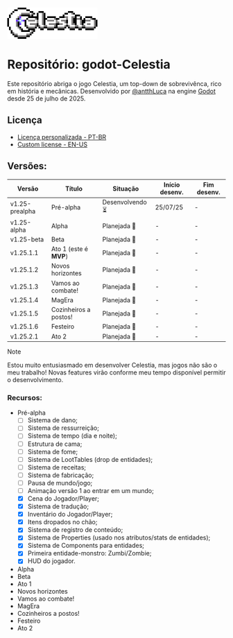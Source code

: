 ![Celestia Logo](https://github.com/antth-Luca/godot-Celestia/blob/main/logo.png)

 # Repositório: godot-Celestia

Este repositório abriga o jogo Celestia, um top-down de sobrevivênca, rico em história e mecânicas. Desenvolvido por [@antthLuca](https://github.com/antth-Luca) na engine [Godot](https://github.com/godotengine/godot) desde 25 de julho de 2025. 

## Licença
* [Licença personalizada - PT-BR](https://github.com/antth-Luca/godot-Celestia/blob/main/LICENSE-pt-br)
* [Custom license - EN-US](https://github.com/antth-Luca/godot-Celestia/blob/main/LICENSE)

## Versões:
| Versão | Título | Situação | Início desenv. | Fim desenv. |
| ------ | ------ | -------- | -------------- | ----------- |
| v1.25-prealpha | Pré-alpha | Desenvolvendo ⏳ | 25/07/25 | - |
| v1.25-alpha | Alpha | Planejada 📅 | - | - |
| v1.25-beta | Beta | Planejada 📅 | - | - |
| v1.25.1.1 | Ato 1 (este é **MVP**) | Planejada 📅 | - | - |
| v1.25.1.2 | Novos horizontes | Planejada 📅 | - | - |
| v1.25.1.3 | Vamos ao combate! | Planejada 📅 | - | - |
| v1.25.1.4 | MagEra | Planejada 📅 | - | - |
| v1.25.1.5 | Cozinheiros a postos! | Planejada 📅 | - | - |
| v1.25.1.6 | Festeiro | Planejada 📅 | - | - |
| v1.25.2.1 | Ato 2 | Planejada 📅 | - | - |

> [!NOTE]
> Estou muito entusiasmado em desenvolver Celestia, mas jogos não são o meu trabalho! Novas features virão conforme meu tempo disponível permitir o desenvolvimento.

### Recursos:
* Pré-alpha
  * [ ] Sistema de dano;
  * [ ] Sistema de ressurreição;
  * [ ] Sistema de tempo (dia e noite);
  * [ ] Estrutura de cama;
  * [ ] Sistema de fome;
  * [ ] Sistema de LootTables (drop de entidades);
  * [ ] Sistema de receitas;
  * [ ] Sistema de fabricação;
  * [ ] Pausa de mundo/jogo;
  * [ ] Animação versão 1 ao entrar em um mundo;
  * [x] Cena do Jogador/Player;
  * [x] Sistema de tradução;
  * [x] Inventário do Jogador/Player;
  * [x] Itens dropados no chão;
  * [x] Sistema de registro de conteúdo;
  * [x] Sistema de Properties (usado nos atributos/stats de entidades);
  * [x] Sistema de Components para entidades;
  * [x] Primeira entidade-monstro: Zumbi/Zombie;
  * [x] HUD do jogador.
* Alpha
* Beta
* Ato 1
* Novos horizontes
* Vamos ao combate!
* MagEra
* Cozinheiros a postos!
* Festeiro
* Ato 2

